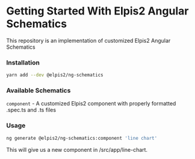 # Getting Started With Elpis2 Angular Schematics

This repository is an implementation of customized Elpis2 Angular Schematics

### Installation

```bash
yarn add --dev @elpis2/ng-schematics
```

### Available Schematics

`component` - A customized Elpis2 component with properly formatted .spec.ts and .ts files

### Usage

```bash
ng generate @elpis2/ng-schematics:component 'line chart'
```
This will give us a new component in /src/app/line-chart.
